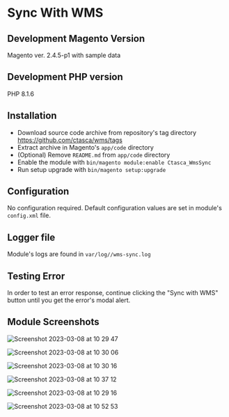 # Sync With WMS

## Development Magento Version
Magento ver. 2.4.5-p1 with sample data

## Development PHP version
PHP 8.1.6

## Installation
- Download source code archive from repository's tag directory https://github.com/ctasca/wms/tags
- Extract archive in Magento's `app/code` directory
- (Optional) Remove `README.md` from `app/code` directory
- Enable the module with `bin/magento module:enable Ctasca_WmsSync`
- Run setup upgrade with `bin/magento setup:upgrade`


## Configuration
No configuration required. Default configuration values are set in module's `config.xml` file.

## Logger file
Module's logs are found in `var/log//wms-sync.log`

## Testing Error
In order to test an error response, continue clicking the "Sync with WMS" button until you get the error's modal alert.

## Module Screenshots

![Screenshot 2023-03-08 at 10 29 47](https://user-images.githubusercontent.com/1621171/223678144-e1da1624-a771-442a-a672-06f509bac032.png)

![Screenshot 2023-03-08 at 10 30 06](https://user-images.githubusercontent.com/1621171/223678308-6b1e2755-ad55-43c9-b8b4-f31c1a18c27e.png)

![Screenshot 2023-03-08 at 10 30 16](https://user-images.githubusercontent.com/1621171/223678409-69965149-f967-4026-b8ef-1ea17281a8e1.png)

![Screenshot 2023-03-08 at 10 37 12](https://user-images.githubusercontent.com/1621171/223678446-855633b0-1b7a-4d34-9fd8-0bf0e1c7de18.png)

![Screenshot 2023-03-08 at 10 29 16](https://user-images.githubusercontent.com/1621171/223688010-967a1fe3-48e6-4000-9feb-03470be789f3.png)

![Screenshot 2023-03-08 at 10 52 53](https://user-images.githubusercontent.com/1621171/223680758-21392cf1-d1f5-4888-99b4-55bdd82f60fa.png)
